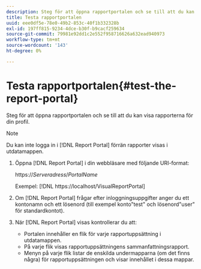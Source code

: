 ```yaml
---
description: Steg för att öppna rapportportalen och se till att du kan visa rapporterna för din profil.
title: Testa rapportportalen
uuid: eee0df5e-78e0-49b2-853c-40f1b332328b
exl-id: 197ff815-9234-4dce-b30f-b9cacf259634
source-git-commit: 79981e92dd1c2e552f958716626a632ead940973
workflow-type: tm+mt
source-wordcount: '143'
ht-degree: 0%

---
```


# Testa rapportportalen{#test-the-report-portal}

Steg för att öppna rapportportalen och se till att du kan visa rapporterna för din profil.

>[!NOTE]
>
>Du kan inte logga in i [!DNL Report Portal] förrän rapporter visas i utdatamappen.

1. Öppna [!DNL Report Portal] i din webbläsare med följande URI-format:

   https://*Serveradress*/*PortalName*

   Exempel: [!DNL https://localhost/VisualReportPortal]

1. Om [!DNL Report Portal] frågar efter inloggningsuppgifter anger du ett kontonamn och ett lösenord (till exempel konto&quot;test&quot; och lösenord&quot;user&quot; för standardkontot).
1. När [!DNL Report Portal] visas kontrollerar du att:

   * Portalen innehåller en flik för varje rapportuppsättning i utdatamappen.
   * På varje flik visas rapportuppsättningens sammanfattningsrapport.
   * Menyn på varje flik listar de enskilda undermapparna (om det finns några) för rapportuppsättningen och visar innehållet i dessa mappar.
